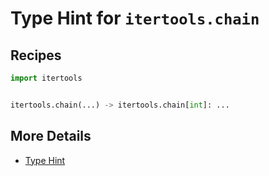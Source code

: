 # Type Hint for `itertools.chain`

## Recipes

```python
import itertools


itertools.chain(...) -> itertools.chain[int]: ...
```

## More Details

- [Type Hint](https://leven-cn.github.io/python-cookbook/cookbook/core/type_hint/type_hint)
